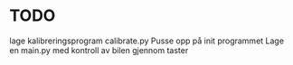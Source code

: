 # TODO
lage kalibreringsprogram calibrate.py
Pusse opp på init programmet
Lage en main.py med kontroll av bilen gjennom taster
